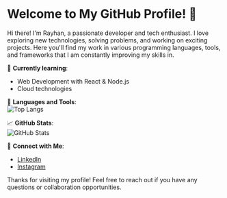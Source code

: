 # Welcome to My GitHub Profile! 👋

Hi there! I'm Rayhan, a passionate developer and tech enthusiast. I love exploring new technologies, solving problems, and working on exciting projects. Here you'll find my work in various programming languages, tools, and frameworks that I am constantly improving my skills in.

🚀 **Currently learning**:  
- Web Development with React & Node.js  
- Cloud technologies 

🔧 **Languages and Tools**:  
![Top Langs](https://github-readme-stats.vercel.app/api/top-langs/?username=siuuuu78&layout=compact&theme=radical)



📈 **GitHub Stats**:  
![GitHub Stats](https://github-readme-stats.vercel.app/api?username=siuuuu78&show_icons=true&hide_title=true&count_private=true&theme=radical)

🔗 **Connect with Me**:  
- [LinkedIn](https://www.linkedin.com/in/rayhan-rambe-303aba25b/)
- [Instagram](https://www.instagram.com/rayhanatricha/profilecard/?igsh=OWo0Mmk2bTd6eTE3)


Thanks for visiting my profile! Feel free to reach out if you have any questions or collaboration opportunities.

